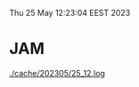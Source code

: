 Thu 25 May 12:23:04 EEST 2023
# JAM
<a href='./cache/202305/25_12.log'>./cache/202305/25_12.log</a>

